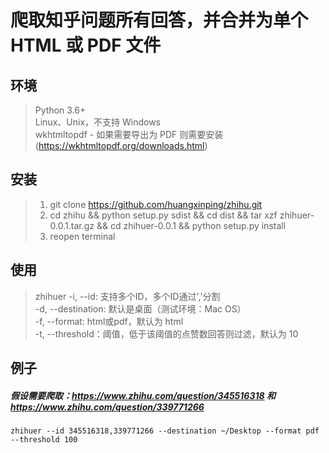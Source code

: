 # 爬取知乎问题所有回答，并合并为单个 HTML 或 PDF 文件

## 环境

> Python 3.6+    
> Linux、Unix，不支持 Windows    
> wkhtmltopdf - 如果需要导出为 PDF 则需要安装 (https://wkhtmltopdf.org/downloads.html)

## 安装

> 1. git clone https://github.com/huangxinping/zhihu.git    
> 2. cd zhihu && python setup.py sdist && cd dist && tar xzf zhihuer-0.0.1.tar.gz && cd zhihuer-0.0.1 && python setup.py install      
> 3. reopen terminal

## 使用

> zhihuer -i, --id: 支持多个ID，多个ID通过','分割         
>         -d, --destination: 默认是桌面（测试环境：Mac OS）         
>         -f, --format: html或pdf，默认为 html     
>         -t, --threshold：阈值，低于该阈值的点赞数回答则过滤，默认为 10 

## 例子

##### 假设需要爬取：https://www.zhihu.com/question/345516318 和 https://www.zhihu.com/question/339771266

```
zhihuer --id 345516318,339771266 --destination ~/Desktop --format pdf --threshold 100
```